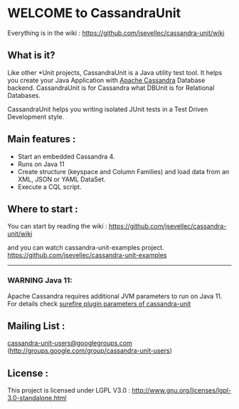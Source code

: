 WELCOME to CassandraUnit
========================

Everything is in the wiki : 
https://github.com/jsevellec/cassandra-unit/wiki

What is it?
-----------
Like other *Unit projects, CassandraUnit is a Java utility test tool.
It helps you create your Java Application with [Apache Cassandra](http://cassandra.apache.org) Database backend.
CassandraUnit is for Cassandra what DBUnit is for Relational Databases.

CassandraUnit helps you writing isolated JUnit tests in a Test Driven Development style.

Main features :
---------------
- Start an embedded Cassandra 4.
- Runs on Java 11
- Create structure (keyspace and Column Families) and load data from an XML, JSON or YAML DataSet.
- Execute a CQL script.

Where to start :
----------------
You can start by reading the wiki : 
https://github.com/jsevellec/cassandra-unit/wiki

and you can watch cassandra-unit-examples project.
https://github.com/jsevellec/cassandra-unit-examples

____________________________________________________

### WARNING Java 11:
Apache Cassandra requires additional JVM parameters to run on Java 11. For details check [surefire plugin parameters of cassandra-unit](cassandra-unit/pom.xml)



Mailing List :
--------------
cassandra-unit-users@googlegroups.com (http://groups.google.com/group/cassandra-unit-users)

License :
---------
This project is licensed under LGPL V3.0 :
http://www.gnu.org/licenses/lgpl-3.0-standalone.html

